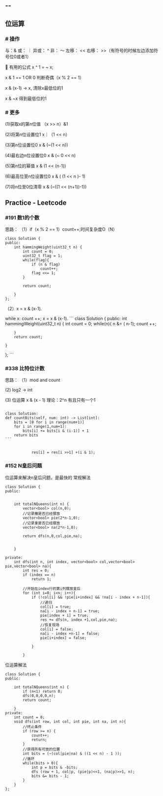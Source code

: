 --
--

## 位运算
### # 操作
与：&  或： ｜  异或： ^   非：  ～  左移： <<   右移：  >>（有符号的时候左边添加符号位0或者1）

 有用的公式
x ^ 1 = ~ x;

x & 1 == 1 OR 0 判断奇偶（x % 2 == 1）

x & (x-1) -> x, 清除x最低位的1

x & ~x 得到最低位的1
### # 更多
(1)获取x的第n位值 （x >> n）&1

(2)将第n位设置位1 x｜（1 << n）

(3)第n位设置位0 x & (~(1 << n))

(4)最右边n位设置位0 x & (~ 0 << n)

(5)第n位的幂值   x & (1 << (n-1))

(6)最高位至n位设置位0 x & ( (1 << n )- 1)

(7)将n位至0位清零 x & (~((1 << (n+1))-1))
## Practice - Leetcode
	

### #191 数1的个数
思路：
（1）if（x % 2 == 1）count++;时间复杂度O（N）
```
class Solution {
public:
    int hammingWeight(uint32_t n) {
        int count = 0;
        uint32_t flag = 1;
        while(flag){
            if (n & flag)
                count++;
            flag <<= 1;
        }
      
        return count;
        
    }
};
```

（2）x = x & (x-1).

 while x:
     count ++;
     x = x & (x-1).
     ```
     class Solution {
public:
    int hammingWeight(uint32_t n) {
        int count = 0;
        while(n){
            n &= ( n-1);
            count ++;
            
        }
        return count;
        
    }
};
     ```
   



### #338 比特位计数
思路：
（1）mod and count

 (2) log2 -> int
 
 (3) 位运算 x & (x - 1) 理论：2^n 有且只有一个1
```
 ```
    class Solution:
    def countBits(self, num: int) -> List[int]:
        bits = [0 for i in range(num+1)]
        for i in range(1,num+1):
            bits[i] += bits[i & (i-1)] + 1
        return bits
    ```
```

            res[i] = res[i >>1] +(i & 1);

```
### #152 N皇后问题
位运算来解决n皇后问题，是最快的
常规解法
```
class Solution {
public:

     
    int totalNQueens(int n) {
        vector<bool> col(n,0);
        //记录撇是否已经摆放
        vector<bool> pie(2*n-1,0);
        //记录拿是否已经摆放
        vector<bool> na(2*n-1,0);
   
        return dfs(n,0,col,pie,na);
        
        
    }
    
private:
    int dfs(int n, int index, vector<bool> col,vector<bool> pie,vector<bool> na){
        int res = 0;
        if (index == n)
            return 1;
        
        //开始在index行的第i列摆放皇后
        for (int i=0; i<n; i++){
            if (!col[i] && !pie[i+index] && !na[i - index + n-1]){
                //递归
                col[i] = true;
                na[i - index + n-1] = true;
                pie[index + i] = true;
                res += dfs(n, index +1,col,pie,na);
                //恢复现场
                col[i] = false;
                na[i - index +n-1] = false;
                pie[i+index] = false;
                
            }
            
        }
```
位运算解法
```
class Solution {
public:
    
    int totalNQueens(int n) {
        if (n<1) return 0;
        dfs(0,0,0,0,n);
        return count;

    }
private:
    int count = 0;
    void dfs(int row, int col, int pie, int na, int n){
        //终止条件
        if (row >= n) {
            count++;
            return;
        }
        //获得所有可放的位置
        int bits = (~(col|pie|na) & ((1 << n) - 1 ));
        //循环
        while(bits > 0){
            int p = bits & -bits;
            dfs (row + 1, col|p, (pie|p)<<1, (na|p)>>1, n);
            bits &= bits - 1;
        }
    }
};
```
